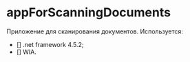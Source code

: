 # appForScanningDocuments
Приложение для сканирования документов. 
Используется:
- [] .net framework 4.5.2;
- [] WIA.
